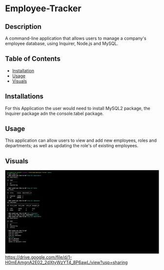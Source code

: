 # Employee-Tracker

## Description
A command-line application that allows users to manage a company's employee database, using Inquirer, Node.js and MySQL.
## Table of Contents
* [Installation](#installation)
* [Usage](#usage)
* [Visuals](#visuals)

## Installations 
 For this Application the user would need to install MySQL2 package, the Inquirer package adn the console.tabel package. 
## Usage
This application can allow users to view and add new employees, roles and departments; as well as updating the role's of existing employees.
## Visuals

![](db/assests/index.js%20-%20Employee-Tracker%20-%20Visual%20Studio%20Code%202022-10-07%2014-47-33_Moment(2).jpg)
https://drive.google.com/file/d/1-H0mEAmgnA2E02_2dXtyWzYT4_8P6awL/view?usp=sharing